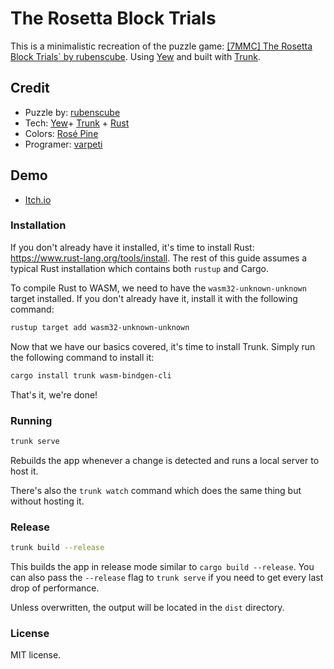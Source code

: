 # The Rosetta Block Trials 

This is a minimalistic recreation of the puzzle game: [[7MMC] The Rosetta Block Trials` by rubenscube](https://mmcelebration.com/level/4/31/#!/about). 
Using [Yew](https://yew.rs/) and built with [Trunk](https://github.com/thedodd/trunk).

## Credit

- Puzzle by: [rubenscube](https://mmcelebration.com/level/4/31/#!/about)
- Tech: [Yew](https://yew.rs/)+ [Trunk](https://github.com/thedodd/trunk) + [Rust](https://www.rust-lang.org/)
- Colors: [Rosé Pine](https://rosepinetheme.com)
- Programer: [varpeti](https://github.com/varpeti)

## Demo

- [Itch.io](https://itep.itch.io/the-rosetta-block-trials)

### Installation

If you don't already have it installed, it's time to install Rust: <https://www.rust-lang.org/tools/install>.
The rest of this guide assumes a typical Rust installation which contains both `rustup` and Cargo.

To compile Rust to WASM, we need to have the `wasm32-unknown-unknown` target installed.
If you don't already have it, install it with the following command:

```bash
rustup target add wasm32-unknown-unknown
```

Now that we have our basics covered, it's time to install Trunk.
Simply run the following command to install it:

```bash
cargo install trunk wasm-bindgen-cli
```

That's it, we're done!

### Running

```bash
trunk serve
```

Rebuilds the app whenever a change is detected and runs a local server to host it.

There's also the `trunk watch` command which does the same thing but without hosting it.

### Release

```bash
trunk build --release
```

This builds the app in release mode similar to `cargo build --release`.
You can also pass the `--release` flag to `trunk serve` if you need to get every last drop of performance.

Unless overwritten, the output will be located in the `dist` directory.

### License

MIT license.
